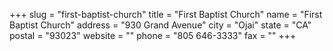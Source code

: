 +++
slug = "first-baptist-church"
title = "First Baptist Church"
name = "First Baptist Church"
address = "930 Grand Avenue"
city = "Ojai"
state = "CA"
postal = "93023"
website = ""
phone = "805 646-3333"
fax = ""
+++
